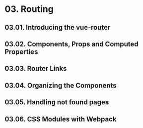 # 03. Routing

## 03.01. Introducing the vue-router

## 03.02. Components, Props and Computed Properties

## 03.03. Router Links

## 03.04. Organizing the Components

## 03.05. Handling not found pages

## 03.06. CSS Modules with Webpack
